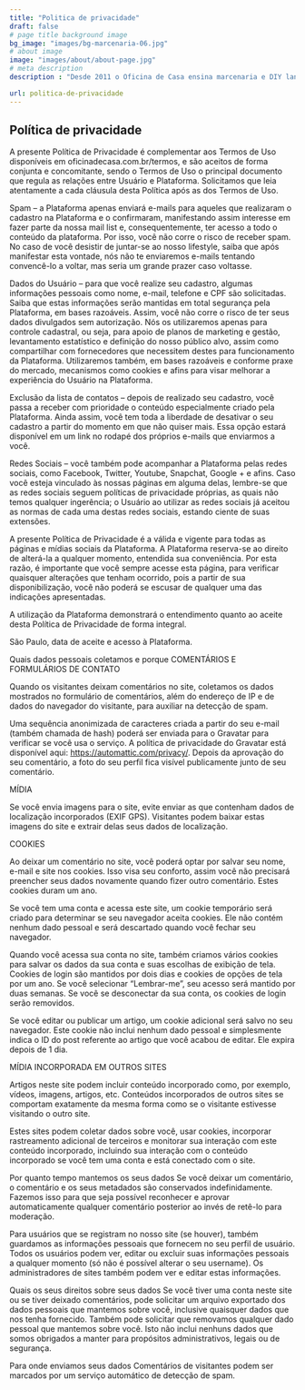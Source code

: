 ```yaml
---
title: "Politica de privacidade"
draft: false
# page title background image
bg_image: "images/bg-marcenaria-06.jpg"
# about image
image: "images/about/about-page.jpg"
# meta description
description : "Desde 2011 o Oficina de Casa ensina marcenaria e DIY lançando vídeos no youtube toda terça e sexta-feiras."

url: politica-de-privacidade
---
```

## Política de privacidade

A presente Política de Privacidade é complementar aos Termos de Uso disponíveis em oficinadecasa.com.br/termos, e são aceitos de forma conjunta e concomitante, sendo o Termos de Uso o principal documento que regula as relações entre Usuário e Plataforma. Solicitamos que leia atentamente a cada cláusula desta Política após as dos Termos de Uso.

Spam – a Plataforma apenas enviará e-mails para aqueles que realizaram o cadastro na Plataforma e o confirmaram, manifestando assim interesse em fazer parte da nossa mail list e, consequentemente, ter acesso a todo o conteúdo da plataforma. Por isso, você não corre o risco de receber spam. No caso de você desistir de juntar-se ao nosso lifestyle, saiba que após manifestar esta vontade, nós não te enviaremos e-mails tentando convencê-lo a voltar, mas seria um grande prazer caso voltasse.

Dados do Usuário – para que você realize seu cadastro, algumas informações pessoais como nome, e-mail, telefone e CPF são solicitadas. Saiba que estas informações serão mantidas em total segurança pela Plataforma, em bases razoáveis. Assim, você não corre o risco de ter seus dados divulgados sem autorização. Nós os utilizaremos apenas para controle cadastral, ou seja, para apoio de planos de marketing e gestão, levantamento estatístico e definição do nosso público alvo, assim como compartilhar com fornecedores que necessitem destes para funcionamento da Plataforma. Utilizaremos também, em bases razoáveis e conforme praxe do mercado, mecanismos como cookies e afins para visar melhorar a experiência do Usuário na Plataforma.

Exclusão da lista de contatos – depois de realizado seu cadastro, você passa a receber com prioridade o conteúdo especialmente criado pela Plataforma. Ainda assim, você tem toda a liberdade de desativar o seu cadastro a partir do momento em que não quiser mais. Essa opção estará disponível em um link no rodapé dos próprios e-mails que enviarmos a você.

Redes Sociais – você também pode acompanhar a Plataforma pelas redes sociais, como Facebook, Twitter, Youtube, Snapchat, Google + e afins. Caso você esteja vinculado às nossas páginas em alguma delas, lembre-se que as redes sociais seguem políticas de privacidade próprias, as quais não temos qualquer ingerência; o Usuário ao utilizar as redes sociais já aceitou as normas de cada uma destas redes sociais, estando ciente de suas extensões.

A presente Política de Privacidade é a válida e vigente para todas as páginas e mídias sociais da Plataforma. A Plataforma reserva-se ao direito de alterá-la a qualquer momento, entendida sua conveniência. Por esta razão, é importante que você sempre acesse esta página, para verificar quaisquer alterações que tenham ocorrido, pois a partir de sua disponibilização, você não poderá se escusar de qualquer uma das indicações apresentadas.

A utilização da Plataforma demonstrará o entendimento quanto ao aceite desta Política de Privacidade de forma integral.

São Paulo, data de aceite e acesso à Plataforma.

Quais dados pessoais coletamos e porque
COMENTÁRIOS E FORMULÁRIOS DE CONTATO

Quando os visitantes deixam comentários no site, coletamos os dados mostrados no formulário de comentários, além do endereço de IP e de dados do navegador do visitante, para auxiliar na detecção de spam.

Uma sequência anonimizada de caracteres criada a partir do seu e-mail (também chamada de hash) poderá ser enviada para o Gravatar para verificar se você usa o serviço. A política de privacidade do Gravatar está disponível aqui: https://automattic.com/privacy/. Depois da aprovação do seu comentário, a foto do seu perfil fica visível publicamente junto de seu comentário.

MÍDIA

Se você envia imagens para o site, evite enviar as que contenham dados de localização incorporados (EXIF GPS). Visitantes podem baixar estas imagens do site e extrair delas seus dados de localização.

COOKIES

Ao deixar um comentário no site, você poderá optar por salvar seu nome, e-mail e site nos cookies. Isso visa seu conforto, assim você não precisará preencher seus dados novamente quando fizer outro comentário. Estes cookies duram um ano.

Se você tem uma conta e acessa este site, um cookie temporário será criado para determinar se seu navegador aceita cookies. Ele não contém nenhum dado pessoal e será descartado quando você fechar seu navegador.

Quando você acessa sua conta no site, também criamos vários cookies para salvar os dados da sua conta e suas escolhas de exibição de tela. Cookies de login são mantidos por dois dias e cookies de opções de tela por um ano. Se você selecionar “Lembrar-me”, seu acesso será mantido por duas semanas. Se você se desconectar da sua conta, os cookies de login serão removidos.

Se você editar ou publicar um artigo, um cookie adicional será salvo no seu navegador. Este cookie não inclui nenhum dado pessoal e simplesmente indica o ID do post referente ao artigo que você acabou de editar. Ele expira depois de 1 dia.

MÍDIA INCORPORADA EM OUTROS SITES

Artigos neste site podem incluir conteúdo incorporado como, por exemplo, vídeos, imagens, artigos, etc. Conteúdos incorporados de outros sites se comportam exatamente da mesma forma como se o visitante estivesse visitando o outro site.

Estes sites podem coletar dados sobre você, usar cookies, incorporar rastreamento adicional de terceiros e monitorar sua interação com este conteúdo incorporado, incluindo sua interação com o conteúdo incorporado se você tem uma conta e está conectado com o site.

Por quanto tempo mantemos os seus dados
Se você deixar um comentário, o comentário e os seus metadados são conservados indefinidamente. Fazemos isso para que seja possível reconhecer e aprovar automaticamente qualquer comentário posterior ao invés de retê-lo para moderação.

Para usuários que se registram no nosso site (se houver), também guardamos as informações pessoais que fornecem no seu perfil de usuário. Todos os usuários podem ver, editar ou excluir suas informações pessoais a qualquer momento (só não é possível alterar o seu username). Os administradores de sites também podem ver e editar estas informações.

Quais os seus direitos sobre seus dados
Se você tiver uma conta neste site ou se tiver deixado comentários, pode solicitar um arquivo exportado dos dados pessoais que mantemos sobre você, inclusive quaisquer dados que nos tenha fornecido. Também pode solicitar que removamos qualquer dado pessoal que mantemos sobre você. Isto não inclui nenhuns dados que somos obrigados a manter para propósitos administrativos, legais ou de segurança.

Para onde enviamos seus dados
Comentários de visitantes podem ser marcados por um serviço automático de detecção de spam.
